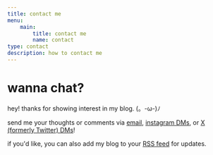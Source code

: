 ```yaml
---
title: contact me
menu:
    main:
        title: contact me
        name: contact
type: contact
description: how to contact me
---
```


# wanna chat?

hey! thanks for showing interest in my blog. (。-ω-)ﾉ

send me your thoughts or comments via [email](mailto:gabechutuape@gmail.com), [instagram DMs](https://instagram.com/theprojectg), or [X (formerly Twitter) DMs](https://x.com/gabechutuape)!

if you'd like, you can also add my blog to your [RSS feed](https://www.gooberverse.net/index.xml) for updates.